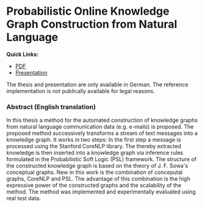 # Probabilistic Online Knowledge Graph Construction from Natural Language 

**Quick Links:**
- [PDF](https://github.com/Cortys/bachelor-thesis/raw/master/thesis/build/main.pdf)
- [Presentation](https://github.com/Cortys/bachelor-thesis/raw/master/presentation/presentation.pptx)

The thesis and presentation are only available in German.
The reference implementation is not publically available for legal reasons.

### Abstract (English translation)
In this thesis a method for the automated construction of knowledge graphs from natural language communication data (e.g. e-mails) is proposed.
The proposed method successively transforms a stream of text messages into a knowledge graph.
It works in two steps:
In the first step a message is processed using the Stanford CoreNLP library.
The thereby extracted knowledge is then inserted into a knowledge graph via inference rules formulated in the Probabilistic Soft Logic (PSL) framework.
The structure of the constructed knowledge graph is based on the theory of J. F. Sowa's conceptual graphs.
New in this work is the combination of conceputal graphs, CoreNLP and PSL.
The advantage of this combination is the high expressive power of the constructed graphs and the scalability of the method.
The method was implemented and experimentally evaluated using real test data.
